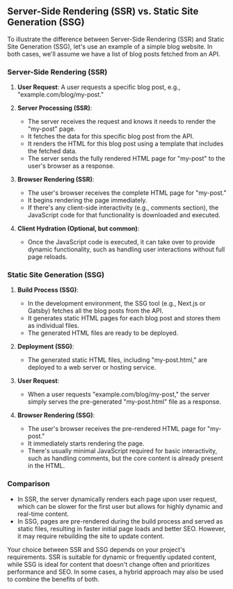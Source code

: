 ## Server-Side Rendering (SSR) vs. Static Site Generation (SSG)

To illustrate the difference between Server-Side Rendering (SSR) and Static Site Generation (SSG), let's use an example of a simple blog website. In both cases, we'll assume we have a list of blog posts fetched from an API.

### Server-Side Rendering (SSR)

1. **User Request**: A user requests a specific blog post, e.g., "example.com/blog/my-post."

2. **Server Processing (SSR)**:

   - The server receives the request and knows it needs to render the "my-post" page.
   - It fetches the data for this specific blog post from the API.
   - It renders the HTML for this blog post using a template that includes the fetched data.
   - The server sends the fully rendered HTML page for "my-post" to the user's browser as a response.

3. **Browser Rendering (SSR)**:

   - The user's browser receives the complete HTML page for "my-post."
   - It begins rendering the page immediately.
   - If there's any client-side interactivity (e.g., comments section), the JavaScript code for that functionality is downloaded and executed.

4. **Client Hydration (Optional, but common)**:
   - Once the JavaScript code is executed, it can take over to provide dynamic functionality, such as handling user interactions without full page reloads.

### Static Site Generation (SSG)

1. **Build Process (SSG)**:

   - In the development environment, the SSG tool (e.g., Next.js or Gatsby) fetches all the blog posts from the API.
   - It generates static HTML pages for each blog post and stores them as individual files.
   - The generated HTML files are ready to be deployed.

2. **Deployment (SSG)**:

   - The generated static HTML files, including "my-post.html," are deployed to a web server or hosting service.

3. **User Request**:

   - When a user requests "example.com/blog/my-post," the server simply serves the pre-generated "my-post.html" file as a response.

4. **Browser Rendering (SSG)**:
   - The user's browser receives the pre-rendered HTML page for "my-post."
   - It immediately starts rendering the page.
   - There's usually minimal JavaScript required for basic interactivity, such as handling comments, but the core content is already present in the HTML.

### Comparison

- In SSR, the server dynamically renders each page upon user request, which can be slower for the first user but allows for highly dynamic and real-time content.
- In SSG, pages are pre-rendered during the build process and served as static files, resulting in faster initial page loads and better SEO. However, it may require rebuilding the site to update content.

Your choice between SSR and SSG depends on your project's requirements. SSR is suitable for dynamic or frequently updated content, while SSG is ideal for content that doesn't change often and prioritizes performance and SEO. In some cases, a hybrid approach may also be used to combine the benefits of both.
